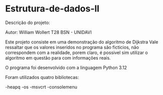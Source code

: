 # Estrutura-de-dados-ll

Descrição do projeto:

Autor: William Wollert T28 BSN - UNIDAVI

Este projeto consiste em uma demonstração do algoritmo de Dijkstra
Vale ressaltar que os valores inseridos no programa são ficticios,
não correspondem com a realidade, porem claro, é possivel sim
utilizar o algoritmo em questão para com informações reais.

O programa foi desenvolvido com a linguagem Python 3.12

Foram utilizados quatro bibliotecas:

-heapq
-os
-msvcrt
-consolemenu